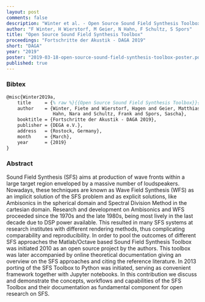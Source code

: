 ```yaml
---
layout: post
comments: false
description: "Winter et al. - Open Source Sound Field Synthesis Toolbox"
author: "F Winter, H Wierstorf, M Geier, N Hahn, F Schultz, S Spors"
title: "Open Source Sound Field Synthesis Toolbox"
proceedings: "Fortschritte der Akustik - DAGA 2019"
short: "DAGA"
year: "2019"
poster: "2019-03-18-open-source-sound-field-synthesis-toolbox-poster.pdf"
published: true
---
```


### Bibtex

```latex
@misc{Winter2019a,
    title     = {% raw %}{{Open Source Sound Field Synthesis Toolbox}}{% endraw %},
    author    = {Winter, Fiete and Wierstorf, Hagen and Geier, Matthias and
                 Hahn, Nara and Schultz, Frank and Spors, Sascha},
    booktitle = {Fortschritte der Akustik - DAGA 2019},
    publisher = {DEGA e.V.},
    address   = {Rostock, Germany},
    month     = {March},
    year      = {2019}
}
```

### Abstract

Sound Field Synthesis (SFS) aims at production of wave fronts within a large
target region enveloped by a massive number of loudspeakers. Nowadays, these
techniques are known as Wave Field Synthesis (WFS) as an implicit solution of
the SFS problem and as explicit solutions, like Ambisonics in the spherical
domain and Spectral Division Method in the cartesian domain. Research and
development on Ambisonics and WFS proceeded since the 1970s and the late 1980s,
being most lively in the last decade due to DSP power available. This resulted
in many SFS systems at research institutes with different rendering methods,
thus complicating comparability and reproducibility. In order to pool the
outcomes of different SFS approaches the Matlab/Octave based Sound Field
Synthesis Toolbox was initiated 2010 as an open source project by the authors.
This toolbox was later accompanied by online theoretical documentation giving an
overview on the SFS approaches and citing the reference literature. In 2013
porting of the SFS Toolbox to Python was initiated, serving as convenient
framework together with Jupyter notebooks. In this contribution we discuss and
demonstrate the concepts, workflows and capabilities of the SFS Toolbox and
their documentation as fundamental component for open research on SFS.
